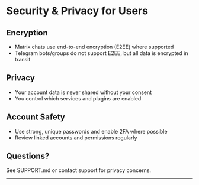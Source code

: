 # Security & Privacy for Users

## Encryption
- Matrix chats use end-to-end encryption (E2EE) where supported
- Telegram bots/groups do not support E2EE, but all data is encrypted in transit

## Privacy
- Your account data is never shared without your consent
- You control which services and plugins are enabled

## Account Safety
- Use strong, unique passwords and enable 2FA where possible
- Review linked accounts and permissions regularly

## Questions?
See SUPPORT.md or contact support for privacy concerns.

--- 